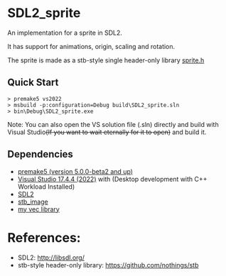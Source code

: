 # SDL2_sprite

An implementation for a sprite in SDL2.

It has support for animations, origin, scaling and rotation.

The sprite is made as a stb-style single header-only library [sprite.h](./src/sprite.h)

## Quick Start
```console
> premake5 vs2022
> msbuild -p:configuration=Debug build\SDL2_sprite.sln
> bin\Debug\SDL2_sprite.exe
```
Note: You can also open the VS solution file (.sln) directly and build with Visual Studio<s>(If you want to wait eternally for it to open)</s> and build it.

## Dependencies

- [premake5 (version 5.0.0-beta2 and up)](https://github.com/premake/premake-core/releases/download/v5.0.0-beta2/premake-5.0.0-beta2-windows.zip)
- [Visual Studio 17.4.4 (2022)](https://visualstudio.microsoft.com/vs/community/) with (Desktop development with C++ Workload Installed)
- [SDL2](https://github.com/libsdl-org/SDL/releases/tag/release-2.26.5)
- [stb_image](https://github.com/nothings/stb/blob/master/stb_image.h)
- [my vec library](https://github.com/ahmedsamyh/vec/blob/main/src/vec.h)

# References:

- SDL2: http://libsdl.org/
- stb-style header-only library: https://github.com/nothings/stb
